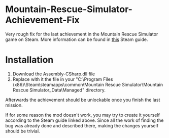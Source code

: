 # Mountain-Rescue-Simulator-Achievement-Fix
Very rough fix for the last achievement in the Mountain Rescue Simulator game on Steam.
More information can be found in [this](https://steamcommunity.com/sharedfiles/filedetails/?id=3488881620) Steam guide.

# Installation
1) Download the Assembly-CSharp.dll file
2) Replace with it the file in your "C:\Program Files (x86)\Steam\steamapps\common\Mountain Rescue Simulator\Mountain Rescue Simulator_Data\Managed" directory.

Afterwards the achievement should be unlockable once you finish the last mission.

If for some reason the mod doesn't work, you may try to create it yourself according to the Steam guide linked above. Since all the work of finding the bug was already done and described there, making the changes yourself should be trivial.

